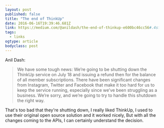 ```yaml
---
layout: post 
published: false 
title: "The end of ThinkUp" 
date: 2016-06-16T19:39:46.681Z 
link: https://medium.com/@anildash/the-end-of-thinkup-e600bc46cc56#.4sf47uqvb 
tags:
  - links
ogtype: article 
bodyclass: post 
---
```


Anil Dash:

> We have some tough news: We’re going to be shutting down the ThinkUp service on July 18 and issuing a refund then for the balance of all member subscriptions. There have been significant changes from Instagram, Twitter and Facebook that make it too hard for us to keep the service running, especially since we’ve been struggling as a business. We’re sorry, and we’re going to try to handle this shutdown the right way.

That's too bad that they're shutting down, I really liked ThinkUp, I used to use their original open source solution and it worked nicely, But with all the changes coming to the APIs, I can certainly understand the decision.